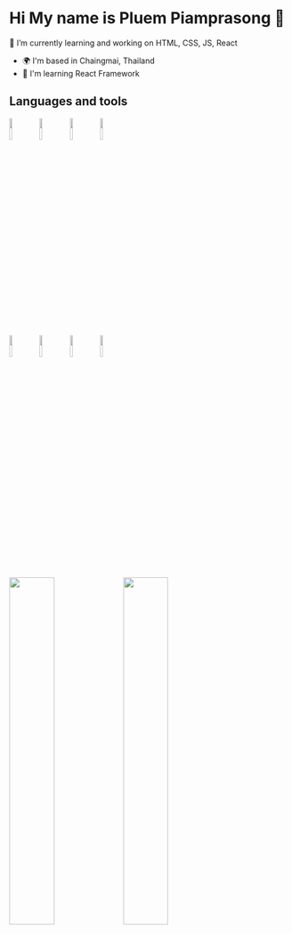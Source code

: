  # Hi  My name is Pluem Piamprasong 👋

🌱 I’m currently learning and working on HTML, CSS, JS, React

* 🌍  I'm based in Chaingmai, Thailand
* 🧠  I'm learning React Framework

 ## Languages and tools

<code><img width="10%" src="https://www.vectorlogo.zone/logos/w3_html5/w3_html5-ar21.svg"></code>
<code><img width="10%" src="https://www.vectorlogo.zone/logos/w3_css/w3_css-ar21.svg"></code>
<code><img width="10%" src="https://www.vectorlogo.zone/logos/javascript/javascript-ar21.svg"></code>
<code><img width="10%" src="https://www.vectorlogo.zone/logos/reactjs/reactjs-ar21.svg"></code>
<br />
<code><img width="10%" src="https://www.vectorlogo.zone/logos/git-scm/git-scm-ar21.svg"></code>
<code><img width="10%" src="https://www.vectorlogo.zone/logos/tailwindcss/tailwindcss-ar21.svg"></code>
<code><img width="10%" src="https://www.vectorlogo.zone/logos/getbootstrap/getbootstrap-ar21.svg"></code>
<code><img width="10%" src="https://upload.wikimedia.org/wikipedia/commons/thumb/8/8e/Nextjs-logo.svg/2560px-Nextjs-logo.svg.png"></code>


$~~~~~~~~~~~$

<img align="left" width="40%" src="https://github-readme-stats.vercel.app/api/top-langs/?username=p1u3m&show_icons=true&theme=dark">
<img align="left" width="40%" src="https://github-readme-stats.vercel.app/api?username=p1u3m&show_icons=true&theme=dark" />




